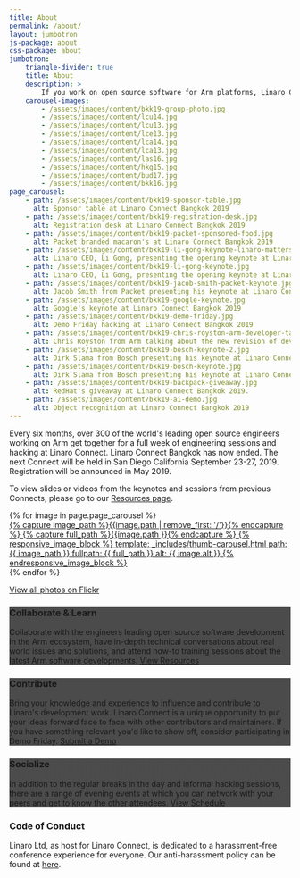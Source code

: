 ```yaml
---
title: About
permalink: /about/
layout: jumbotron
js-package: about
css-package: about
jumbotron:
    triangle-divider: true
    title: About
    description: >
        If you work on open source software for Arm platforms, Linaro Connect is the place to be to understand the latest developments and work directly with the most active engineers and maintainers in the ecosystem.
    carousel-images:
        - /assets/images/content/bkk19-group-photo.jpg
        - /assets/images/content/lcu14.jpg
        - /assets/images/content/lcu13.jpg
        - /assets/images/content/lce13.jpg
        - /assets/images/content/lca14.jpg
        - /assets/images/content/lca13.jpg
        - /assets/images/content/las16.jpg
        - /assets/images/content/hkg15.jpg
        - /assets/images/content/bud17.jpg
        - /assets/images/content/bkk16.jpg
page_carousel:
    - path: /assets/images/content/bkk19-sponsor-table.jpg
      alt: Sponsor table at Linaro Connect Bangkok 2019
    - path: /assets/images/content/bkk19-registration-desk.jpg
      alt: Registration desk at Linaro Connect Bangkok 2019
    - path: /assets/images/content/bkk19-packet-sponsored-food.jpg
      alt: Packet branded macaron's at Linaro Connect Bangkok 2019
    - path: /assets/images/content/bkk19-li-gong-keynote-linaro-matters.jpg
      alt: Linaro CEO, Li Gong, presenting the opening keynote at Linaro Connect Bangkok 2019
    - path: /assets/images/content/bkk19-li-gong-keynote.jpg
      alt: Linaro CEO, Li Gong, presenting the opening keynote at Linaro Connect Bangkok 2019
    - path: /assets/images/content/bkk19-jacob-smith-packet-keynote.jpg
      alt: Jacob Smith from Packet presenting his keynote at Linaro Connect Bangkok 2019
    - path: /assets/images/content/bkk19-google-keynote.jpg
      alt: Google's keynote at Linaro Connect Bangkok 2019
    - path: /assets/images/content/bkk19-demo-friday.jpg
      alt: Demo Friday hacking at Linaro Connect Bangkok 2019
    - path: /assets/images/content/bkk19-chris-royston-arm-developer-talk.jpg
      alt: Chris Royston from Arm talking about the new revision of developer.arm.com at Linaro Connect Bangkok 2019
    - path: /assets/images/content/bkk19-bosch-keynote-2.jpg
      alt: Dirk Slama from Bosch presenting his keynote at Linaro Connect Bangkok 2019
    - path: /assets/images/content/bkk19-bosch-keynote.jpg
      alt: Dirk Slama from Bosch presenting his keynote at Linaro Connect Bangkok 2019
    - path: /assets/images/content/bkk19-backpack-giveaway.jpg
      alt: RedHat's giveaway at Linaro Connect Bangkok 2019. 
    - path: /assets/images/content/bkk19-ai-demo.jpg
      alt: Object recognition at Linaro Connect Bangkok 2019
---
```

<div class="row content p-t-40 p-b-40 text-center" id="content-container">
    <div class="container">
        <div class="col-xs-12">
        <p>
            Every six months, over 300 of the world's leading open source engineers working on Arm get together for a full week of engineering sessions and hacking at Linaro Connect. Linaro Connect Bangkok has now ended. The next Connect will be held in San Diego California September 23-27, 2019. Registration will be announced in May 2019.
        </p>
        <p>
            To view slides or videos from the keynotes and sessions from previous Connects, please go to our
            <a href="/resources/">Resources page</a>.
        </p>
        </div>
    </div>
</div>
<div class="row content p-t-40 p-b-40 shadowed-row" id="image-row">
    <div class="owl-carousel owl-theme">
        {% for image in page.page_carousel %}
            <div class="activity-block item">
                <a href="#" data-featherlight="{{image.path}}">
                    {% capture image_path %}{{image.path | remove_first: '/'}}{% endcapture %}
                    {% capture full_path %}{{image.path }}{% endcapture %}
                    {% responsive_image_block %}
                    template: _includes/thumb-carousel.html
                    path: {{ image_path }}
                    fullpath: {{ full_path }}
                    alt: {{ image.alt }}
                    {% endresponsive_image_block %}
                </a>
            </div>
        {% endfor %}
    </div>
    <p class="text-center">
        <a href="https://www.flickr.com/photos/linaroorg/albums" class="btn btn-primary">View all photos on Flickr</a>
    </p>
</div>
<div class="row content p-t-40 p-b-40" id="about-block-row">
    <div class="container">
        <div class="col-md-4">
            <div class="about-block text-center" style="background: linear-gradient(
            rgba(0, 0, 0, 0.7), 
            rgba(0, 0, 0, 0.7)
            ), url(/assets/images/content/collaborate-and-learn.jpg);  background-size: cover;">
                <h3>Collaborate & Learn</h3>
                <p>
                    Collaborate with the engineers leading open source software development in the Arm ecosystem, have in-depth technical conversations about real world issues and solutions, and attend how-to training sessions about the latest Arm software developments.
                    <a href="/schedule/" class="btn btn-primary center-block m-t-20">View Resources</a>
                </p>
            </div>
        </div>
        <div class="col-md-4">
            <div class="about-block text-center" style="background: linear-gradient(
            rgba(0, 0, 0, 0.7), 
            rgba(0, 0, 0, 0.7)
            ), url(/assets/images/content/contribute.jpg);  background-size: cover;">
                <h3>Contribute</h3>
                <p>
                    Bring your knowledge and experience to influence and contribute to Linaro's development work. Linaro Connect is a unique opportunity to put your ideas forward face to face with other contributors and maintainers. If you have something relevant you'd like to show off, consider participating in Demo Friday.
                    <a href="/demo-friday/" class="btn btn-primary center-block m-t-20">Submit a Demo</a>
                </p>
            </div>
        </div>
        <div class="col-md-4">
            <div class="about-block text-center" style="background: linear-gradient(
            rgba(0, 0, 0, 0.7), 
            rgba(0, 0, 0, 0.7)
            ), url(/assets/images/content/socialize.jpg);  background-size: cover;">
                <h3>Socialize</h3>
                <p>
                In addition to the regular breaks in the day and informal hacking sessions, there are a range of evening events at which you can network with your peers and get to know the other attendees.
                <a href="/schedule/" class="btn btn-primary center-block m-t-20">View Schedule</a>
                </p>
            </div>
        </div>
    </div>  
</div>

<div class="row content p-t-40 p-b-40 text-center" id="code-of-conduct">
    <div class="container">
        <div class="col-xs-12 text-center">
            <h3>Code of Conduct</h3>
            <p>
            Linaro Ltd, as host for Linaro Connect, is dedicated to a harassment-free conference experience for everyone. Our anti-harassment policy can be found at <a href="/code-of-conduct/">here</a>.
            </p>
        </div>
    </div>
</div>
